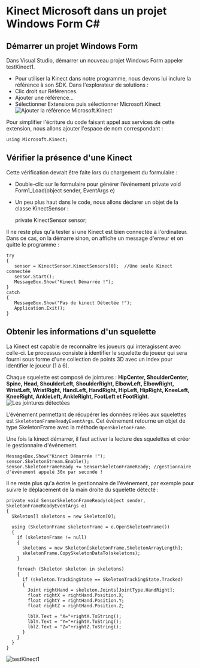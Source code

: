 # Kinect Microsoft dans un projet Windows Form C# #

## Démarrer un projet Windows Form ##

Dans Visual Studio, démarrer un nouveau projet Windows Form appeler testKinect1.


- Pour utiliser la Kinect dans notre programme, nous devons lui inclure la référence à son SDK. Dans l'explorateur de solutions :
- Clic droit sur Références.
 - Ajouter une référence...
 - Sélectionner Extensions puis sélectionner Microsoft.Kinect
 ![Ajouter la référence Microsoft.Kinect ](http://silanus.fr/sin/wp-content/uploads/2017/02/Microsoft.Kinect.png)

Pour simplifier l'écriture du code faisant appel aux services de cette extension, nous allons ajouter l'espace de nom correspondant :

    using Microsoft.Kinect;

##  Vérifier la présence d'une Kinect ##

Cette vérification devrait être faite lors du chargement du formulaire :

- Double-clic sur le formulaire pour générer l’événement   private void Form1_Load(object sender, EventArgs e)
- Un peu plus haut dans le code, nous allons déclarer un objet de la classe KinectSensor :

    private KinectSensor sensor;

Il ne reste plus qu'à tester si une Kinect est bien connectée à l'ordinateur. Dans ce cas, on la démarre sinon, on affiche un message d'erreur et on quitte le programme :

    try
    {
       sensor = KinectSensor.KinectSensors[0];  //Une seule Kinect connectée
       sensor.Start();
       MessageBox.Show("Kinect Démarrée !");
    }
    catch
    {
       MessageBox.Show("Pas de kinect Détectée !");
       Application.Exit();
    }


## Obtenir les informations d'un squelette ##

La Kinect est capable de reconnaître les joueurs qui interagissent avec celle-ci. Le processus consiste à identifier le squelette du joueur qui sera fourni sous forme d'une collection de points 3D avec un index pour identifier le joueur (1 à 6).

Chaque squelette est composé de jointures :  **HipCenter, ShoulderCenter, Spine, Head, ShoulderLeft, ShoulderRight, ElbowLeft, ElbowRight, WristLeft, WristRight, HandLeft, HandRight, HipLeft, HipRight, KneeLeft, KneeRight, AnkleLeft, AnkleRight, FootLeft et FootRight**.
![Les jointures détectées](http://silanus.fr/sin/wp-content/uploads/2017/02/bodyparts.jpg)

L’événement permettant de récupérer les données reliées aux squelettes est `SkeletetonFrameReadyEventArgs`. Cet événement retourne un objet de type SkeletonFrame avec la méthode `OpenSkeletonFrame`.

Une fois la kinect démarrer, il faut activer la lecture des squelettes et créer le gestionnaire d'événement.

    MessageBox.Show("Kinect Démarrée !");
    sensor.SkeletonStream.Enable();
    sensor.SkeletonFrameReady += SensorSkeletonFrameReady; //gestionnaire d'événement appelé 30x par seconde !

Il ne reste plus qu'a écrire le gestionnaire de l'événement, par exemple pour suivre le déplacement de la main droite du squelette détecté :

    private void SensorSkeletonFrameReady(object sender, SkeletonFrameReadyEventArgs e)
    {
      Skeleton[] skeletons = new Skeleton[0];
    
      using (SkeletonFrame skeletonFrame = e.OpenSkeletonFrame())
      {
        if (skeletonFrame != null)
        {
          skeletons = new Skeleton[skeletonFrame.SkeletonArrayLength];
          skeletonFrame.CopySkeletonDataTo(skeletons);
        }
    
        foreach (Skeleton skeleton in skeletons)
        {
          if (skeleton.TrackingState == SkeletonTrackingState.Tracked)
          {
            Joint rightHand = skeleton.Joints[JointType.HandRight];
            float rightX = rightHand.Position.X;
            float rightY = rightHand.Position.Y;
            float rightZ = rightHand.Position.Z;
      
            lblX.Text = "X="+rightX.ToString();
            lblY.Text = "Y="+rightY.ToString();
            lblZ.Text = "Z="+rightZ.ToString();
          }
        }
      }
    }

![testKinect1](http://silanus.fr/sin/wp-content/uploads/2017/02/rightHand.png)